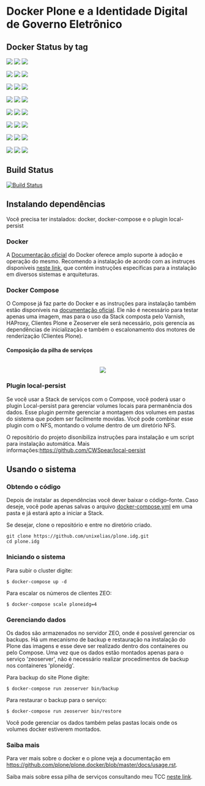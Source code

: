 # Docker Plone e a Identidade Digital de Governo Eletrônico

## Docker Status by tag

[![](https://images.microbadger.com/badges/version/unixelias/plone.idg.svg)](https://microbadger.com/images/unixelias/plone.idg "Get your own version badge on microbadger.com") [![](https://images.microbadger.com/badges/image/unixelias/plone.idg.svg)](https://microbadger.com/images/unixelias/plone.idg "Get your own image badge on microbadger.com") [![](https://images.microbadger.com/badges/commit/unixelias/plone.idg.svg)](https://microbadger.com/images/unixelias/plone.idg "Get your own commit badge on microbadger.com")

[![](https://images.microbadger.com/badges/version/unixelias/plone.idg:1.5.1.svg)](https://microbadger.com/images/unixelias/plone.idg:1.5.1 "Get your own version badge on microbadger.com") [![](https://images.microbadger.com/badges/image/unixelias/plone.idg:1.5.1.svg)](https://microbadger.com/images/unixelias/plone.idg:1.5.1 "Get your own image badge on microbadger.com") [![](https://images.microbadger.com/badges/commit/unixelias/plone.idg:1.5.1.svg)](https://microbadger.com/images/unixelias/plone.idg:1.5.1 "Get your own commit badge on microbadger.com")

[![](https://images.microbadger.com/badges/version/unixelias/plone.idg:1.5.svg)](https://microbadger.com/images/unixelias/plone.idg:1.5 "Get your own version badge on microbadger.com") [![](https://images.microbadger.com/badges/image/unixelias/plone.idg:1.5.svg)](https://microbadger.com/images/unixelias/plone.idg:1.5 "Get your own image badge on microbadger.com") [![](https://images.microbadger.com/badges/commit/unixelias/plone.idg:1.5.svg)](https://microbadger.com/images/unixelias/plone.idg:1.5 "Get your own commit badge on microbadger.com")

[![](https://images.microbadger.com/badges/version/unixelias/plone.idg:1.4.svg)](https://microbadger.com/images/unixelias/plone.idg:1.4 "Get your own version badge on microbadger.com") [![](https://images.microbadger.com/badges/image/unixelias/plone.idg:1.4.svg)](https://microbadger.com/images/unixelias/plone.idg:1.4 "Get your own image badge on microbadger.com") [![](https://images.microbadger.com/badges/commit/unixelias/plone.idg:1.4.svg)](https://microbadger.com/images/unixelias/plone.idg:1.4 "Get your own commit badge on microbadger.com")

[![](https://images.microbadger.com/badges/version/unixelias/plone.idg:1.3.svg)](https://microbadger.com/images/unixelias/plone.idg:1.3 "Get your own version badge on microbadger.com") [![](https://images.microbadger.com/badges/image/unixelias/plone.idg:1.3.svg)](https://microbadger.com/images/unixelias/plone.idg:1.3 "Get your own image badge on microbadger.com") [![](https://images.microbadger.com/badges/commit/unixelias/plone.idg:1.3.svg)](https://microbadger.com/images/unixelias/plone.idg:1.3 "Get your own commit badge on microbadger.com")

[![](https://images.microbadger.com/badges/version/unixelias/plone.idg:1.2.svg)](https://microbadger.com/images/unixelias/plone.idg:1.2 "Get your own version badge on microbadger.com") [![](https://images.microbadger.com/badges/image/unixelias/plone.idg:1.2.svg)](https://microbadger.com/images/unixelias/plone.idg:1.2 "Get your own image badge on microbadger.com") [![](https://images.microbadger.com/badges/commit/unixelias/plone.idg:1.2.svg)](https://microbadger.com/images/unixelias/plone.idg:1.2 "Get your own commit badge on microbadger.com")

[![](https://images.microbadger.com/badges/version/unixelias/plone.idg:1.1.5.3.svg)](https://microbadger.com/images/unixelias/plone.idg:1.1.5.3 "Get your own version badge on microbadger.com") [![](https://images.microbadger.com/badges/image/unixelias/plone.idg:1.1.5.3.svg)](https://microbadger.com/images/unixelias/plone.idg:1.1.5.3 "Get your own image badge on microbadger.com") [![](https://images.microbadger.com/badges/commit/unixelias/plone.idg:1.1.5.3.svg)](https://microbadger.com/images/unixelias/plone.idg:1.1.5.3 "Get your own commit badge on microbadger.com")

[![](https://images.microbadger.com/badges/version/unixelias/plone.idg:dev.svg)](https://microbadger.com/images/unixelias/plone.idg:dev "Get your own version badge on microbadger.com") [![](https://images.microbadger.com/badges/image/unixelias/plone.idg:dev.svg)](https://microbadger.com/images/unixelias/plone.idg:dev "Get your own image badge on microbadger.com") [![](https://images.microbadger.com/badges/commit/unixelias/plone.idg:dev.svg)](https://microbadger.com/images/unixelias/plone.idg:dev "Get your own commit badge on microbadger.com")

## Build Status
[![Build Status](https://travis-ci.org/unixelias/plone.idg.svg?branch=latest)](https://travis-ci.org/unixelias/plone.idg)


## Instalando dependências

Você precisa ter instalados: docker, docker-compose e o plugin local-persist

### Docker

A [Documentação oficial](https://docs.docker.com/) do Docker oferece amplo suporte à adoção e operação do mesmo. Recomendo a instalação de acordo com as instruçes disponíveis [neste link](https://docs.docker.com/engine/installation/), que contém instruções específicas para a instalação em diversos sistemas e arquiteturas.

### Docker Compose
O Compose já faz parte do Docker e as instruções para instalação também estão disponíveis na [documentação oficial](https://docs.docker.com/compose/install/#install-compose). Ele não é necessário para testar apenas uma imagem, mas para o uso da Stack composta pelo Varnish, HAProxy, Clientes Plone e Zeoserver ele será necessário, pois gerencia as dependências de inicialização e também o escalonamento dos motores de renderização (Clientes Plone).

#### Composição da pilha de serviços

<p align="center">
  <br/>
  <img src="https://raw.githubusercontent.com/unixelias/plone.idg/master/img/stack_portal.png">
</p>

### Plugin local-persist

Se você usar a Stack de serviços com o Compose, você poderá usar o plugin Local-persist para gerenciar volumes locais para permanência dos dados. Esse plugin permite gerenciar a montagem dos volumes em pastas do sistema que podem ser facilmente movidas. Você pode combinar esse plugin com o NFS, montando o volume dentro de um diretório NFS.

O repositório do projeto disonibiliza instruções para instalação e um script para instalação automática. Mais informações:https://github.com/CWSpear/local-persist

## Usando o sistema

### Obtendo o código
Depois de instalar as dependências você dever baixar o código-fonte. Caso deseje, você pode apenas salvas o arquivo [docker-compose.yml](https://raw.githubusercontent.com/unixelias/plone.idg/master/docker-compose.yml) em uma pasta e já estará apto a iniciar a Stack.

Se desejar, clone o repositório e entre no diretório criado.
```
git clone https://github.com/unixelias/plone.idg.git
cd plone.idg
```
### Iniciando o sistema

Para subir o cluster digite:
```
$ docker-compose up -d
```
Para escalar os números de clientes ZEO:
```
$ docker-compose scale ploneidg=4
```
### Gerenciando dados

Os dados são armazenados no servidor ZEO, onde é possível gerenciar os backups. Há um mecanismo de backup e restauração na instalação do Plone das imagens e esse deve ser realizado dentro dos containeres ou pelo Compose. Uma vez que os dados estão montados apenas para o serviço 'zeoserver', não é necessário realizar procedimentos de backup nos containeres 'ploneidg'.

Para backup do site Plone digite:
```
$ docker-compose run zeoserver bin/backup
```
Para restaurar o backup para o serviço:
```
$ docker-compose run zeoserver bin/restore
```
Você pode gerenciar os dados também pelas pastas locais onde os volumes docker estiverem montados.

### Saiba mais

Para ver mais sobre o docker e o plone veja a documentação em <https://github.com/plone/plone.docker/blob/master/docs/usage.rst>.

Saiba mais sobre essa pilha de serviços consultando meu TCC [neste link](https://app.box.com/s/rrdh1jqaz3b00jwq2mncmgdhd08jbm19).
